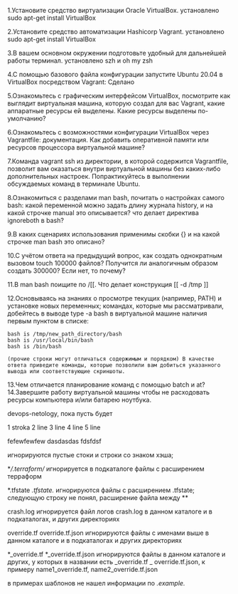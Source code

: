 1.Установите средство виртуализации Oracle VirtualBox.
установлено sudo apt-get install VirtualBox

2.Установите средство автоматизации Hashicorp Vagrant.
установлено sudo apt-get install VirtualBox

3.В вашем основном окружении подготовьте удобный для дальнейшей работы терминал.
установлено szh и oh my zsh

4.С помощью базового файла конфигурации запустите Ubuntu 20.04 в VirtualBox посредством Vagrant:
Сделано

5.Ознакомьтесь с графическим интерфейсом VirtualBox, посмотрите как выглядит виртуальная машина, которую создал для вас Vagrant, какие аппаратные ресурсы ей выделены. Какие ресурсы выделены по-умолчанию?

6.Ознакомьтесь с возможностями конфигурации VirtualBox через Vagrantfile: документация. Как добавить оперативной памяти или ресурсов процессора виртуальной машине?

7.Команда vagrant ssh из директории, в которой содержится Vagrantfile, позволит вам оказаться внутри виртуальной машины без каких-либо дополнительных настроек. Попрактикуйтесь в выполнении обсуждаемых команд в терминале Ubuntu.

8.Ознакомиться с разделами man bash, почитать о настройках самого bash:
        какой переменной можно задать длину журнала history, и на какой строчке manual это описывается?
        что делает директива ignoreboth в bash?

9.В каких сценариях использования применимы скобки {} и на какой строчке man bash это описано?

10.С учётом ответа на предыдущий вопрос, как создать однократным вызовом touch 100000 файлов? Получится ли аналогичным образом создать 300000? Если нет, то почему?

11.В man bash поищите по /\[\[. Что делает конструкция [[ -d /tmp ]]

12.Основываясь на знаниях о просмотре текущих (например, PATH) и установке новых переменных; командах, которые мы рассматривали, добейтесь в выводе type -a bash в виртуальной машине наличия первым пунктом в списке:

    bash is /tmp/new_path_directory/bash
    bash is /usr/local/bin/bash
    bash is /bin/bash

    (прочие строки могут отличаться содержимым и порядком) В качестве ответа приведите команды, которые позволили вам добиться указанного вывода или соответствующие скриншоты.

13.Чем отличается планирование команд с помощью batch и at?
14.Завершите работу виртуальной машины чтобы не расходовать ресурсы компьютера и/или батарею ноутбука.





devops-netology, пока пусть будет

1 stroka
2 line
3 line
4 line
5 line

fefewfewfew
dasdasdas
fdsfdsf

игнорируются пустые стоки и строки со знаком хэша;

**/.terraform/*
игнорируется в подкаталоге файлы с расширением терраформ

*.tfstate
*.tfstate.*
игнорируются файлы с расширением .tfstate; следующую строку не понял, расширение файла между **

crash.log игнорируется файл логов crash.log в данном каталоге и в подкаталогах, и других директориях

override.tf override.tf.json игнорируются файлы с именами выше в данном каталоге и в подкаталогах и других директориях

*_override.tf
*_override.tf.json игнорируются файлы в данном каталоге и других, у которых в названии есть _override.tf _
override.tf.json, к примеру name1_override.tf, name2_override.tf.json

в примерах шаблонов не нашел информации по *.example.*
